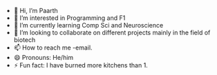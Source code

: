 - 👋 Hi, I’m Paarth
- 👀 I’m interested in Programming and F1
- 🌱 I’m currently learning Comp Sci and Neuroscience
- 💞️ I’m looking to collaborate on different projects mainly in the field of biotech
- 📫 How to reach me -email.
- 😄 Pronouns: He/him
- ⚡ Fun fact: I have burned more kitchens than 1.

<!---
paartht1/paartht1 is a ✨ special ✨ repository because its `README.md` (this file) appears on your GitHub profile.
You can click the Preview link to take a look at your changes.
--->
